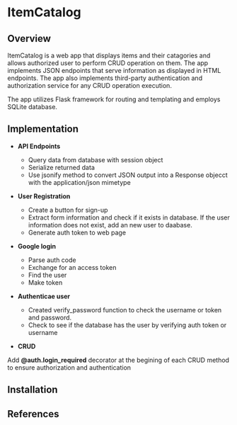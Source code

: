 # ItemCatalog 

## Overview 
ItemCatalog is a web app that displays items and their catagories and allows authorized user to perform CRUD operation on them.
The app implements JSON endpoints that serve information as displayed in HTML endpoints.
The app also implements third-party authentication and authorization service for any CRUD operation execution.


The app utilizes Flask framework for routing and templating and employs SQLite database. 

## Implementation
* **API Endpoints** 
  * Query data from database with session object 
  * Serialize returned data
  * Use jsonify method to convert JSON output into a Response objecct with the application/json mimetype

* **User Registration**
  * Create a button for sign-up
  * Extract form information and check if it exists in database. If the user information does not exist, add an new user to daabase. 
  * Generate auth token to web page
  
* **Google login**
  * Parse auth code
  * Exchange for an access token 
  * Find the user
  * Make token

* **Authenticae user**
  * Created verify_password function to check the username or token and password. 
  * Check to see if the database has the user by verifying auth token or username

* **CRUD**


Add **@auth.login_required** decorator at the begining of each CRUD method to ensure authorization and authentication 

## Installation

## References
